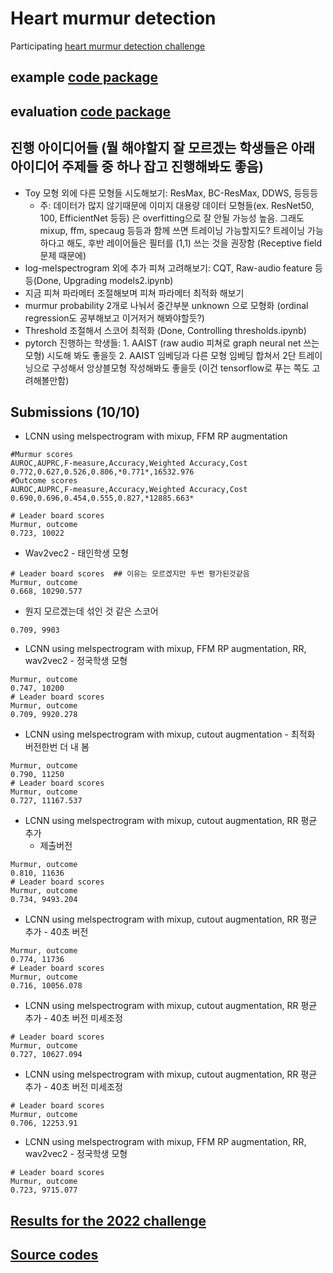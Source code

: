 # Heart murmur detection
Participating [heart murmur detection challenge](https://moody-challenge.physionet.org/)

## example [code package](https://github.com/physionetchallenges/python-classifier-2022)

## evaluation [code package](https://github.com/physionetchallenges/evaluation-2022)

## 진행 아이디어들 (뭘 해야할지 잘 모르겠는 학생들은 아래 아이디어 주제들 중 하나 잡고 진행해봐도 좋음)

- Toy 모형 외에 다른 모형들 시도해보기: ResMax, BC-ResMax, DDWS, 등등등 
  - 주: 데이터가 많지 않기때문에 이미지 대용량 데이터 모형들(ex. ResNet50, 100, EfficientNet 등등) 은 overfitting으로 잘 안될 가능성 높음. 그래도 mixup, ffm, specaug 등등과 함께 쓰면 트레이닝 가능할지도? 트레이닝 가능하다고 해도, 후반 레이어들은 필터를 (1,1) 쓰는 것을 권장함 (Receptive field 문제 때문에) 
- log-melspectrogram 외에 추가 피쳐 고려해보기: CQT, Raw-audio feature 등등(Done, Upgrading models2.ipynb)
- 지금 피쳐 파라메터 조절해보며 피쳐 파라메터 최적화 해보기
- murmur probability 2개로 나눠서 중간부분 unknown 으로 모형화 (ordinal regression도 공부해보고 이거저거 해봐야할듯?)
- Threshold 조절해서 스코어 최적화 (Done, Controlling thresholds.ipynb)
- pytorch 진행하는 학생들: 1. AAIST (raw audio 피쳐로 graph neural net 쓰는 모형) 시도해 봐도 좋을듯 2. AAIST 임베딩과 다른 모형 임베딩 합쳐서 2단 트레이닝으로 구성해서 앙상블모형 작성해봐도 좋을듯 (이건 tensorflow로 푸는 쪽도 고려해볼만함)

## Submissions (10/10)

- LCNN using melspectrogram with mixup, FFM RP augmentation
```
#Murmur scores
AUROC,AUPRC,F-measure,Accuracy,Weighted Accuracy,Cost
0.772,0.627,0.526,0.806,*0.771*,16532.976
#Outcome scores
AUROC,AUPRC,F-measure,Accuracy,Weighted Accuracy,Cost
0.690,0.696,0.454,0.555,0.827,*12885.663*

# Leader board scores
Murmur, outcome
0.723, 10022
```

- Wav2vec2 - 태인학생 모형
```
# Leader board scores  ## 이유는 모르겠지만 두번 평가된것같음
Murmur, outcome
0.668, 10290.577
```

- 뭔지 모르겠는데 섞인 것 같은 스코어
```
0.709, 9903
```

- LCNN using melspectrogram with mixup, FFM RP augmentation, RR, wav2vec2 - 정국학생 모형

```
Murmur, outcome
0.747, 10200
# Leader board scores  
Murmur, outcome
0.709, 9920.278
```

- LCNN using melspectrogram with mixup, cutout augmentation - 최적화 버전한번 더 내 봄

```
Murmur, outcome
0.790, 11250
# Leader board scores 
Murmur, outcome
0.727, 11167.537
```

- LCNN using melspectrogram with mixup, cutout augmentation, RR 평균 추가 
   - 제출버전

```
Murmur, outcome
0.810, 11636
# Leader board scores  
Murmur, outcome
0.734, 9493.204 
```

- LCNN using melspectrogram with mixup, cutout augmentation, RR 평균 추가 - 40초 버전 

```
Murmur, outcome
0.774, 11736
# Leader board scores  
Murmur, outcome
0.716, 10056.078
```

- LCNN using melspectrogram with mixup, cutout augmentation, RR 평균 추가 - 40초 버전 미세조정 

```
# Leader board scores  
Murmur, outcome
0.727, 10627.094
```

- LCNN using melspectrogram with mixup, cutout augmentation, RR 평균 추가 - 40초 버전 미세조정

```
# Leader board scores  
Murmur, outcome
0.706, 12253.91
```

- LCNN using melspectrogram with mixup, FFM RP augmentation, RR, wav2vec2 - 정국학생 모형

```
# Leader board scores  
Murmur, outcome
0.723, 9715.077
```

## [Results for the 2022 challenge](https://moody-challenge.physionet.org/2022/results/) 

## [Source codes](https://physionet.org/static/published-projects/challenge-2022/1.0.0/sources/) 


